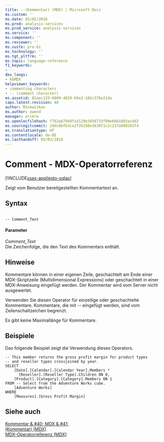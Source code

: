 ```yaml
---
title: --(Kommentar) (MDX) | Microsoft Docs
ms.custom: ''
ms.date: 03/02/2016
ms.prod: analysis-services
ms.prod_service: analysis-services
ms.service: ''
ms.component: ''
ms.reviewer: ''
ms.suite: pro-bi
ms.technology: ''
ms.tgt_pltfrm: ''
ms.topic: language-reference
f1_keywords:
- --
dev_langs:
- kbMDX
helpviewer_keywords:
- commenting characters
- -- (comment character)
ms.assetid: 02aec133-6809-4829-b9a2-102c376e21da
caps.latest.revision: 40
author: Minewiskan
ms.author: owend
manager: erikre
ms.openlocfilehash: f762a67949fa3129e3456733f09e6bb1883acdd2
ms.sourcegitcommit: 2ddc0bfb3ce2f2b160e3638f1c2c237a898263f4
ms.translationtype: HT
ms.contentlocale: de-DE
ms.lasthandoff: 05/03/2018
---
```

# <a name="comment---mdx-operator-reference"></a>Comment - MDX-Operatorreferenz
[!INCLUDE[ssas-appliesto-sqlas](../includes/ssas-appliesto-sqlas.md)]

  Zeigt vom Benutzer bereitgestellten Kommentartext an.  
  
## <a name="syntax"></a>Syntax  
  
```  
  
-- Comment_Text      
```  
  
#### <a name="parameters"></a>Parameter  
 *Comment_Text*  
 Die Zeichenfolge, die den Text des Kommentars enthält.  
  
## <a name="remarks"></a>Hinweise  
 Kommentare können in einer eigenen Zeile, geschachtelt am Ende einer MDX-Skriptzeile (Multidimensional Expressions) oder geschachtelt in einer MDX-Anweisung eingefügt werden. Der Kommentar wird vom Server nicht ausgewertet.  
  
 Verwenden Sie diesen Operator für einzeilige oder geschachtelte Kommentare. Kommentare, die mit -- eingefügt werden, sind vom Zeilenschaltzeichen begrenzt.  
  
 Es gibt keine Maximallänge für Kommentare.  
  
## <a name="examples"></a>Beispiele  
 Das folgende Beispiel zeigt die Verwendung dieses Operators.  
  
```  
-- This member returns the gross profit margin for product types  
-- and reseller types crossjoined by year.  
SELECT   
    [Date].[Calendar].[Calendar Year].Members *  
      [Reseller].[Reseller Type].Children ON 0,  
    [Product].[Category].[Category].Members ON 1  
FROM -- Select from the Adventure Works cube.  
    [Adventure Works]  
WHERE  
    [Measures].[Gross Profit Margin]  
```  
  
## <a name="see-also"></a>Siehe auch  
 [Kommentar & #40; MDX & #41;](../mdx/comment-mdx.md)   
 [&#40;Kommentar&#41; &#40;MDX&#41;](../mdx/comment-mdx-double-slash.md)   
 [MDX-Operatorreferenz &#40;MDX&#41;](../mdx/mdx-operator-reference-mdx.md)  
  
  
